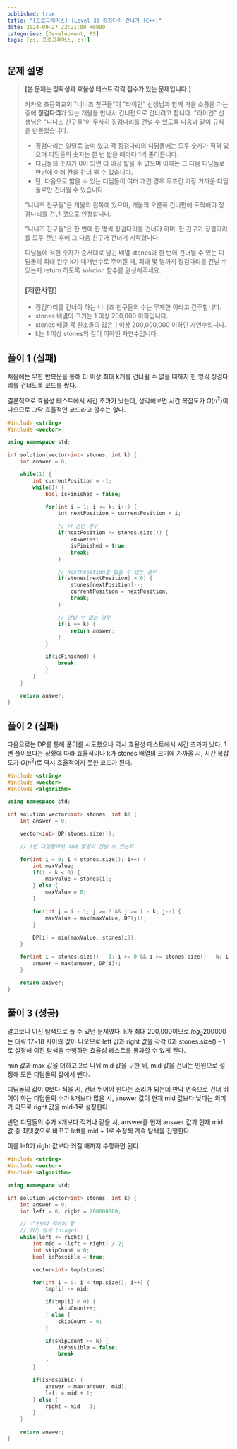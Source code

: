 ```yaml
---
published: true
title: "[프로그래머스] [Level 3] 징검다리 건너기 (C++)"
date: 2024-09-27 22:21:00 +0900
categories: [Development, PS]
tags: [ps, 프로그래머스, c++]
---
```


## 문제 설명

> **[본 문제는 정확성과 효율성 테스트 각각 점수가 있는 문제입니다.]**
>
> 카카오 초등학교의 "니니즈 친구들"이 "라이언" 선생님과 함께 가을 소풍을 가는 중에 **징검다리**가 있는 개울을 만나서 건너편으로 건너려고 합니다. "라이언" 선생님은 "니니즈 친구들"이 무사히 징검다리를 건널 수 있도록 다음과 같이 규칙을 만들었습니다.
>
> - 징검다리는 일렬로 놓여 있고 각 징검다리의 디딤돌에는 모두 숫자가 적혀 있으며 디딤돌의 숫자는 한 번 밟을 때마다 1씩 줄어듭니다.
> - 디딤돌의 숫자가 0이 되면 더 이상 밟을 수 없으며 이때는 그 다음 디딤돌로 한번에 여러 칸을 건너 뛸 수 있습니다.
> - 단, 다음으로 밟을 수 있는 디딤돌이 여러 개인 경우 무조건 가장 가까운 디딤돌로만 건너뛸 수 있습니다.
>
> "니니즈 친구들"은 개울의 왼쪽에 있으며, 개울의 오른쪽 건너편에 도착해야 징검다리를 건넌 것으로 인정합니다.
>
> "니니즈 친구들"은 한 번에 한 명씩 징검다리를 건너야 하며, 한 친구가 징검다리를 모두 건넌 후에 그 다음 친구가 건너기 시작합니다.
>
> 디딤돌에 적힌 숫자가 순서대로 담긴 배열 stones와 한 번에 건너뛸 수 있는 디딤돌의 최대 칸수 k가 매개변수로 주어질 때, 최대 몇 명까지 징검다리를 건널 수 있는지 return 하도록 solution 함수를 완성해주세요.
>
> ### **[제한사항]**
>
> - 징검다리를 건너야 하는 니니즈 친구들의 수는 무제한 이라고 간주합니다.
> - stones 배열의 크기는 1 이상 200,000 이하입니다.
> - stones 배열 각 원소들의 값은 1 이상 200,000,000 이하인 자연수입니다.
> - k는 1 이상 stones의 길이 이하인 자연수입니다.

## 풀이 1 (실패)

처음에는 무한 반복문을 통해 더 이상 최대 k개를 건너뛸 수 없을 때까지 한 명씩 징검다리를 건너도록 코드를 짰다.

결론적으로 효율성 테스트에서 시간 초과가 났는데, 생각해보면 시간 복잡도가 $O(n^2)$이 나오므로 그닥 효율적인 코드라고 할수는 없다.

```cpp
#include <string>
#include <vector>

using namespace std;

int solution(vector<int> stones, int k) {
    int answer = 0;

    while(1) {
        int currentPosition = -1;
        while(1) {
            bool isFinished = false;

            for(int i = 1; i <= k; i++) {
                int nextPosition = currentPosition + i;

                // 다 건넌 경우
                if(nextPosition >= stones.size()) {
                    answer++;
                    isFinished = true;
                    break;
                }

                // nextPosition을 밟을 수 있는 경우
                if(stones[nextPosition] > 0) {
                    stones[nextPosition]--;
                    currentPosition = nextPosition;
                    break;
                }

                // 건널 수 없는 경우
                if(i == k) {
                    return answer;
                }
            }

            if(isFinished) {
                break;
            }
        }
    }

    return answer;
}
```

## 풀이 2 (실패)

다음으로는 DP를 통해 풀이를 시도했으나 역시 효율성 테스트에서 시간 초과가 났다. 1번 풀이보다는 상황에 따라 효율적이나 k가 stones 배열의 크기에 가까울 시, 시간 복잡도가 $O(n^2)$로 역시 효율적이지 못한 코드가 된다.

```cpp
#include <string>
#include <vector>
#include <algorithm>

using namespace std;

int solution(vector<int> stones, int k) {
    int answer = 0;

    vector<int> DP(stones.size());

    // i번 디딤돌까지 최대 몇명이 건널 수 있는지

    for(int i = 0; i < stones.size(); i++) {
        int maxValue;
        if(i - k < 0) {
            maxValue = stones[i];
        } else {
            maxValue = 0;
        }

        for(int j = i - 1; j >= 0 && j >= i - k; j--) {
            maxValue = max(maxValue, DP[j]);
        }

        DP[i] = min(maxValue, stones[i]);
    }

    for(int i = stones.size() - 1; i >= 0 && i >= stones.size() - k; i--) {
        answer = max(answer, DP[i]);
    }

    return answer;
}
```

## 풀이 3 (성공)

알고보니 이진 탐색으로 풀 수 있던 문제였다. k가 최대 200,000이므로 $log_2{200000}$는 대략 17~18 사이의 값이 나오므로 left 값과 right 값을 각각 0과 stones.size() - 1로 설정해 이진 탐색을 수행하면 효율성 테스트를 통과할 수 있게 된다.

min 값과 max 값을 더하고 2로 나눠 mid 값을 구한 뒤, mid 값을 건너는 인원으로 설정해 모든 디딤돌의 값에서 뺀다.

디딤돌의 값이 0보다 적을 시, 건너 뛰어야 한다는 소리가 되는데 만약 연속으로 건너 뛰어야 하는 디딤돌의 수가 k개보다 많을 시, answer 값이 현재 mid 값보다 낮다는 의미가 되므로 right 값을 mid-1로 설정한다.

반면 디딤돌의 수가 k개보다 적거나 같을 시, answer를 현재 answer 값과 현재 mid 값 중 최댓값으로 바꾸고 left를 mid + 1로 수정해 계속 탐색을 진행한다.

이를 left가 right 값보다 커질 때까지 수행하면 된다.

```cpp
#include <string>
#include <vector>
#include <algorithm>

using namespace std;

int solution(vector<int> stones, int k) {
    int answer = 0;
    int left = 0, right = 200000000;

    // n^2보다 적어야 함
    // 이진 탐색 (nlogn)
    while(left <= right) {
        int mid = (left + right) / 2;
        int skipCount = 0;
        bool isPossible = true;

        vector<int> tmp(stones);

        for(int i = 0; i < tmp.size(); i++) {
            tmp[i] -= mid;

            if(tmp[i] < 0) {
                skipCount++;
            } else {
                skipCount = 0;
            }

            if(skipCount >= k) {
                isPossible = false;
                break;
            }
        }

        if(isPossible) {
            answer = max(answer, mid);
            left = mid + 1;
        } else {
            right = mid - 1;
        }
    }

    return answer;
}
```
